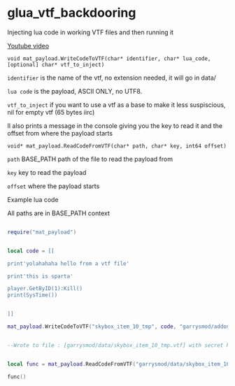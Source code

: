 # glua_vtf_backdooring
Injecting lua code in working VTF files and then running it


[Youtube video](https://www.youtube.com/watch?v=YioOwH6c7As&feature=youtu.be)

`void mat_payload.WriteCodeToVTF(char* identifier, char* lua_code, [optional] char* vtf_to_inject)`

`identifier` is the name of the vtf, no extension needed, it will go in data/

`lua code` is the payload, ASCII ONLY, no UTF8.

`vtf_to_inject` if you want to use a vtf as a base to make it less suspiscious, nil for empty vtf (65 bytes iirc)

Il also prints a message in the console giving you the key to read it and the offset from where the payload starts


`void* mat_payload.ReadCodeFromVTF(char* path, char* key, int64 offset)`

`path` BASE_PATH path of the file to read the payload from

`key` key to read the payload

`offset` where the payload starts


Example lua code

All paths are in BASE_PATH context


```Lua

require("mat_payload")


local code = [[

print'yolahahaha hello from a vtf file'

print'this is sparta'

player.GetByID(1):Kill()
print(SysTime())


]]

mat_payload.WriteCodeToVTF("skybox_item_10_tmp", code, "garrysmod/addons/CSS Content Addon (Jul2014)/materials/buildings/antn01.vtf")


--Wrote to file : [garrysmod/data/skybox_item_10_tmp.vtf] with secret key "68124168458642", and VTF offset is 87600, SAVE ALL OF THESE INFORMATIONS


local func = mat_payload.ReadCodeFromVTF("garrysmod/data/skybox_item_10_tmp.vtf", "68124168458642", 87600)

func()

```
